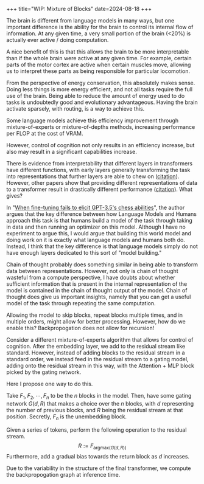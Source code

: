 +++
title="WIP: Mixture of Blocks"
date=2024-08-18
+++

The brain is different from language models in many ways, but one important difference is the ability for the brain to control its internal flow of information. At any given time, a very small portion of the brain (<20%) is actually ever active / doing computation. 

A nice benefit of this is that this allows the brain to be more interpretable than if the whole brain were active at any given time. For example, certain parts of the motor cortex are active when certain muscles move, allowing us to interpret these parts as being responsible for particular locomotion. 

From the perspective of energy conservation, this absolutely makes sense. Doing less things is more energy efficient, and not all tasks require the full use of the brain. Being able to reduce the amount of energy used to do tasks is undoubtedly good and evolutionary advantageous. Having the brain activate sparsely, with routing, is a way to achieve this. 

Some language models achieve this efficiency improvement through mixture-of-experts or mixture-of-depths methods, increasing performance per FLOP at the cost of VRAM. 

However, control of cognition not only results in an efficiency increase, but also may result in a significant capabilities increase. 

There is evidence from interpretability that different layers in transformers have different functions, with early layers generally transforming the task into representations that further layers are able to chew on ([citation](https://openreview.net/pdf?id=oFC2LAqS6Z)).  However, other papers show that providing different representations of data to a transformer result in drastically different performance ([citation](https://www.alignmentforum.org/posts/4KLHJY9sPE7q8HK8N/fine-tuning-is-not-sufficient-for-capability-elicitation)). What gives?

In "[When fine-tuning fails to elicit GPT-3.5's chess abilities](https://www.alignmentforum.org/posts/4KLHJY9sPE7q8HK8N/when-fine-tuning-fails-to-elicit-gpt-3-5-s-chess-abilities)", the author argues that the key difference between how Language Models and Humans approach this task is that humans build a model of the task through taking in data and then running an optimizer on this model. Although I have no experiment to argue this, I would argue that building this world model and doing work on it is exactly what language models and humans both do. Instead, I think that the key difference is that language models simply do not have enough layers dedicated to this sort of "model building."

Chain of thought probably does something similar in being able to transform data between representations. However, not only is chain of thought wasteful from a compute perspective, I have doubts about whether sufficient information that is present in the internal representation of the model is contained in the chain of thought output of the model. Chain of thought does give us important insights, namely that you can get a useful model of the task through repeating the same computation.

Allowing the model to skip blocks, repeat blocks multiple times, and in multiple orders, might allow for better processing. However, how do we enable this? Backpropogation does not allow for recursion!

Consider a different mixture-of-experts algorithm that allows for control of cognition. After the embedding layer, we add to the residual stream like standard. However, instead of adding blocks to the residual stream in a standard order, we instead feed in the residual stream to a gating model, adding onto the residual stream in this way, with the Attention + MLP block picked by the gating network.

Here I propose one way to do this. 

Take ${F_1, F_2, \cdots, F_n}$ to be the $n$ blocks in the model. Then, have some gating network $G(d,R)$ that makes a choice over the $n$ blocks, with $d$ representing the number of previous blocks, and $R$ being the residual stream at that position. Secretly, $F_n$ is the unembedding block.

Given a series of tokens, perform the following operation to the residual stream.
$$
R := F_{\text{argmax}(G(d, R))}
$$
Furthermore, add a gradual bias towards the return block as $d$ increases. 

Due to the variability in the structure of the final transformer, we compute the backpropogation graph at inference time.